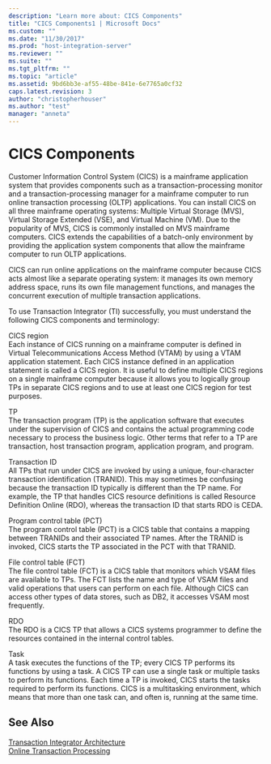```yaml
---
description: "Learn more about: CICS Components"
title: "CICS Components1 | Microsoft Docs"
ms.custom: ""
ms.date: "11/30/2017"
ms.prod: "host-integration-server"
ms.reviewer: ""
ms.suite: ""
ms.tgt_pltfrm: ""
ms.topic: "article"
ms.assetid: 9bd6bb3e-af55-48be-841e-6e7765a0cf32
caps.latest.revision: 3
author: "christopherhouser"
ms.author: "test"
manager: "anneta"
---
```

# CICS Components
Customer Information Control System (CICS) is a mainframe application system that provides components such as a transaction-processing monitor and a transaction-processing manager for a mainframe computer to run online transaction processing (OLTP) applications. You can install CICS on all three mainframe operating systems: Multiple Virtual Storage (MVS), Virtual Storage Extended (VSE), and Virtual Machine (VM). Due to the popularity of MVS, CICS is commonly installed on MVS mainframe computers. CICS extends the capabilities of a batch-only environment by providing the application system components that allow the mainframe computer to run OLTP applications.  
  
 CICS can run online applications on the mainframe computer because CICS acts almost like a separate operating system: it manages its own memory address space, runs its own file management functions, and manages the concurrent execution of multiple transaction applications.  
  
 To use Transaction Integrator (TI) successfully, you must understand the following CICS components and terminology:  
  
 CICS region  
 Each instance of CICS running on a mainframe computer is defined in Virtual Telecommunications Access Method (VTAM) by using a VTAM application statement. Each CICS instance defined in an application statement is called a CICS region. It is useful to define multiple CICS regions on a single mainframe computer because it allows you to logically group TPs in separate CICS regions and to use at least one CICS region for test purposes.  
  
 TP  
 The transaction program (TP) is the application software that executes under the supervision of CICS and contains the actual programming code necessary to process the business logic. Other terms that refer to a TP are transaction, host transaction program, application program, and program.  
  
 Transaction ID  
 All TPs that run under CICS are invoked by using a unique, four-character transaction identification (TRANID). This may sometimes be confusing because the transaction ID typically is different than the TP name. For example, the TP that handles CICS resource definitions is called Resource Definition Online (RDO), whereas the transaction ID that starts RDO is CEDA.  
  
 Program control table (PCT)  
 The program control table (PCT) is a CICS table that contains a mapping between TRANIDs and their associated TP names. After the TRANID is invoked, CICS starts the TP associated in the PCT with that TRANID.  
  
 File control table (FCT)  
 The file control table (FCT) is a CICS table that monitors which VSAM files are available to TPs. The FCT lists the name and type of VSAM files and valid operations that users can perform on each file. Although CICS can access other types of data stores, such as DB2, it accesses VSAM most frequently.  
  
 RDO  
 The RDO is a CICS TP that allows a CICS systems programmer to define the resources contained in the internal control tables.  
  
 Task  
 A task executes the functions of the TP; every CICS TP performs its functions by using a task. A CICS TP can use a single task or multiple tasks to perform its functions. Each time a TP is invoked, CICS starts the tasks required to perform its functions. CICS is a multitasking environment, which means that more than one task can, and often is, running at the same time.  
  
## See Also  
 [Transaction Integrator Architecture](../core/transaction-integrator-architecture1.md)   
 [Online Transaction Processing](../core/online-transaction-processing2.md)
